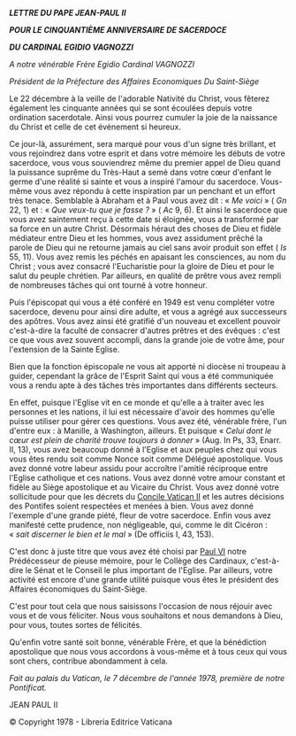 ***LETTRE DU PAPE JEAN-PAUL II***

***POUR LE CINQUANTIÈME ANNIVERSAIRE DE SACERDOCE***

***DU CARDINAL EGIDIO VAGNOZZI***

*A notre vénérable Frère Egidio Cardinal VAGNOZZI*

*Président de la Préfecture des Affaires Economiques Du Saint-Siège*

Le 22 décembre à la veille de l'adorable Nativité du Christ, vous fêterez également les cinquante années qui se sont écoulées depuis votre ordination sacerdotale. Ainsi vous pourrez cumuler la joie de la naissance du Christ et celle de cet événement si heureux.

Ce jour-là, assurément, sera marqué pour vous d'un signe très brillant, et vous rejoindrez dans votre esprit et dans votre mémoire les débuts de votre sacerdoce, vous vous souviendrez même du premier appel de Dieu quand la puissance suprême du Très-Haut a semé dans votre cœur d'enfant le germe d'une réalité si sainte et vous a inspiré l'amour du sacerdoce. Vous-même vous avez répondu à cette inspiration par un penchant et un effort très tenace. Semblable à Abraham et à Paul vous avez dit : « *Me voici* » ( *Gn* 22, 1) et : « *Que veux-tu que je fasse ?* » ( *Ac* 9, 6). Et ainsi le sacerdoce que vous avez saintement reçu à cette date si éloignée, vous a transformé par sa force en un autre Christ. Désormais héraut des choses de Dieu et fidèle médiateur entre Dieu et les hommes, vous avez assidument prêché la parole de Dieu qui ne retourne jamais au ciel sans avoir produit son effet ( *Is* 55, 11). Vous avez remis les péchés en apaisant les consciences, au nom du Christ ; vous avez consacré l'Eucharistie pour la gloire de Dieu et pour le salut du peuple chrétien. Par ailleurs, en qualité de prêtre vous avez rempli de nombreuses tâches qui ont tourné à votre honneur.

Puis l'épiscopat qui vous a été conféré en 1949 est venu compléter votre sacerdoce, devenu pour ainsi dire adulte, et vous a agrégé aux successeurs des apôtres. Vous avez ainsi été gratifié d'un nouveau et excellent pouvoir c'est-à-dire la faculté de consacrer d'autres prêtres et des évêques : c'est ce que vous avez souvent accompli, dans la grande joie de votre âme, pour l'extension de la Sainte Eglise.

Bien que la fonction épiscopale ne vous ait apporté ni diocèse ni troupeau à guider, cependant la grâce de l'Esprit Saint qui vous a été communiquée vous a rendu apte à des tâches très importantes dans différents secteurs.

En effet, puisque l'Eglise vit en ce monde et qu'elle a à traiter avec les personnes et les nations, il lui est nécessaire d'avoir des hommes qu'elle puisse utiliser pour gérer ces questions. Vous avez été, vénérable frère, l'un d'entre eux : à Manille, à Washington, ailleurs. Et puisque « *Celui dont le cœur est plein de charité trouve toujours à donner* » (Aug. In Ps, 33, Enarr. II, 13), vous avez beaucoup donné à l'Eglise et aux peuples chez qui vous vous êtes rendu soit comme Nonce soit comme Délégué apostolique. Vous avez donné votre labeur assidu pour accroître l'amitié réciproque entre l'Eglise catholique et ces nations. Vous avez donné votre amour constant et fidèle au Siège apostolique et au Vicaire du Christ. Vous avez donné votre sollicitude pour que les décrets du [Concile Vatican II](http://www.vatican.va/archive/hist_councils/ii_vatican_council/index_fr.htm) et les autres décisions des Pontifes soient respectées et menées à bien. Vous avez donné l'exemple d'une grande piété, fleur de votre sacerdoce. Enfin vous avez manifesté cette prudence, non négligeable, qui, comme le dit Cicéron : « *sait discerner le bien et le mal* » (De officiis I, 43, 153).

C'est donc à juste titre que vous avez été choisi par [Paul VI](/content/paul-vi/fr.html) notre Prédécesseur de pieuse mémoire, pour le Collège des Cardinaux, c'est-à-dire le Sénat et le Conseil le plus important de l'Eglise. Par ailleurs, votre activité est encore d'une grande utilité puisque vous êtes le président des Affaires économiques du Saint-Siège.

C'est pour tout cela que nous saisissons l'occasion de nous réjouir avec vous et de vous féliciter. Nous vous souhaitons et nous demandons à Dieu, pour vous, toutes sortes de félicités.

Qu'enfin votre santé soit bonne, vénérable Frère, et que la bénédiction apostolique que nous vous accordons à vous-même et à tous ceux qui vous sont chers, contribue abondamment à cela.

*Fait au palais du Vatican, le 7 décembre de l'année 1978, première de notre Pontificat.*

JEAN PAUL II

© Copyright 1978 - Libreria Editrice Vaticana